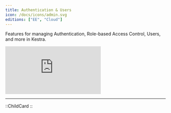 ```yaml
---
title: Authentication & Users
icon: /docs/icons/admin.svg
editions: ["EE", "Cloud"]
---
```

Features for managing Authentication, Role-based Access Control, Users, and more in Kestra.

<div class="video-container">
  <iframe src="https://www.youtube.com/embed/dk6dKLF4XnU?si=gB-LdOBOijJ2azhB" title="YouTube video player" frameborder="0" allow="accelerometer; autoplay; clipboard-write; encrypted-media; gyroscope; picture-in-picture; web-share" referrerpolicy="strict-origin-when-cross-origin" allowfullscreen></iframe>
</div>

---

::ChildCard
::

